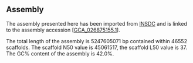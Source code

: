 **Assembly**
--------

The assembly presented here has been imported from [INSDC](http://www.insdc.org) and is linked to the assembly accession [[GCA\_026875155.1](http://www.ebi.ac.uk/ena/data/view/GCA_026875155.1)].

The total length of the assembly is 5247605071 bp contained within 46552 scaffolds.
The scaffold N50 value is 45061517, the scaffold L50 value is 37.
The GC% content of the assembly is 42.0%.

